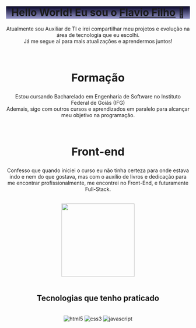 <div style="display: block;
background-image: linear-gradient(to top, #9696c9, #020024);" align="center">
<h1> Hello World! Eu sou o <a href="[Flavio Filho](https://www.linkedin.com/in/flavio-nogueira-duarte-filho-628478239/)">Flavio Filho</a> 🫡</h1>
</div>

<div align="center">
Atualmente sou Auxiliar de TI e irei compartilhar meu projetos e evolução na área de tecnologia que eu escolhi.</br>
Já me segue aí para mais atualizações e aprendermos juntos!</p>
<br>
<h2 style="font-size: 30px;">Formação</h2>
<p>Estou cursando Bacharelado em Engenharia de Software no Instituto Federal de Goiás (IFG)<br>
Ademais, sigo com outros cursos e aprendizados em paralelo para alcançar meu objetivo na programação.</p>
<br>
<h2 style="font-size: 30px;">Front-end</h2>
<p>Confesso que quando iniciei o curso eu não tinha certeza para onde estava indo e nem do que gostava, mas com o auxílio de livros e dedicação para me encontrar profissionalmente, me encontrei no Front-End, e futuramente Full-Stack.</p><br>
</div>

<div align="center">
  <a href="https://github.com/filho-flavio">
    <img height="200em" src="https://github-readme-stats.vercel.app/api/top-langs/?username=filho-flavio&theme=dracula&hide_border=false&&layout=compact"/>
  </a>
</div>





<div align="center"><br/>
    <h2>Tecnologias que tenho praticado</h2><br>
<img alt="html5" src="https://img.shields.io/badge/HTML5-E34F26?style=for-the-badge&logo=html5&logoColor=white"/>
<img alt="css3" src="https://img.shields.io/badge/CSS3-1572B6?style=for-the-badge&logo=css3&logoColor=white"/>
<img alt="javascript" src="https://img.shields.io/badge/JavaScript-F7DF1E?style=for-the-badge&logo=javascript&logoColor=black"/>
</div>
